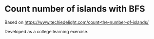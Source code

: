 # Count number of islands with BFS

Based on https://www.techiedelight.com/count-the-number-of-islands/

Developed as a college learning exercise.
